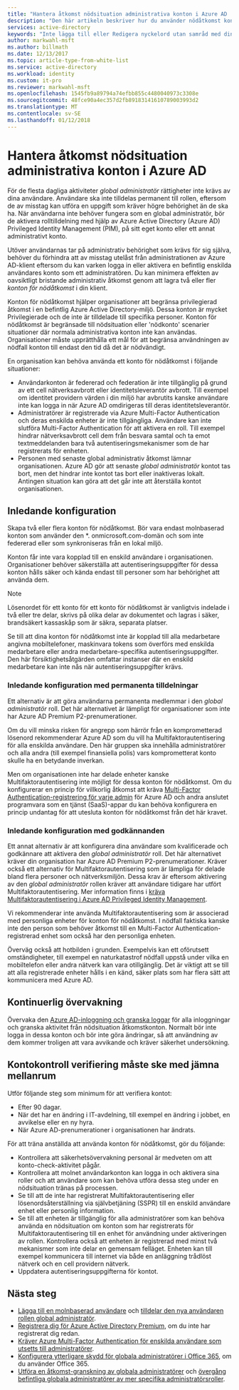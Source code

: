 ```yaml
---
title: "Hantera åtkomst nödsituation administrativa konton i Azure AD | Microsoft Docs"
description: "Den här artikeln beskriver hur du använder nödåtkomst konton för att hjälpa organisationer att begränsa privilegierad åtkomst i en befintlig Azure Active Directory-miljö."
services: active-directory
keywords: "Inte lägga till eller Redigera nyckelord utan samråd med din SEO-champ."
author: markwahl-msft
ms.author: billmath
ms.date: 12/13/2017
ms.topic: article-type-from-white-list
ms.service: active-directory
ms.workload: identity
ms.custom: it-pro
ms.reviewer: markwahl-msft
ms.openlocfilehash: 1545fb9a89794a74efbb855c4480040973c3308e
ms.sourcegitcommit: 48fce90a4ec357d2fb89183141610789003993d2
ms.translationtype: MT
ms.contentlocale: sv-SE
ms.lasthandoff: 01/12/2018
---
```

# <a name="manage-emergency-access-administrative-accounts-in-azure-ad"></a>Hantera åtkomst nödsituation administrativa konton i Azure AD 

För de flesta dagliga aktiviteter *global administratör* rättigheter inte krävs av dina användare. Användare ska inte tilldelas permanent till rollen, eftersom de av misstag kan utföra en uppgift som kräver högre behörighet än de ska ha. När användarna inte behöver fungera som en global administratör, bör de aktivera rolltilldelning med hjälp av Azure Active Directory (Azure AD) Privileged Identity Management (PIM), på sitt eget konto eller ett annat administrativt konto.

Utöver användarnas tar på administrativ behörighet som krävs för sig själva, behöver du förhindra att av misstag utelåst från administrationen av Azure AD-klient eftersom du kan varken logga in eller aktivera en befintlig enskilda användares konto som ett administratören. Du kan minimera effekten av oavsiktligt bristande administrativ åtkomst genom att lagra två eller fler *konton för nödåtkomst* i din klient.

Konton för nödåtkomst hjälper organisationer att begränsa privilegierad åtkomst i en befintlig Azure Active Directory-miljö. Dessa konton är mycket Privilegierade och de inte är tilldelade till specifika personer. Konton för nödåtkomst är begränsade till nödsituation eller 'nödkonto' scenarier situationer där normala administrativa konton inte kan användas. Organisationer måste upprätthålla ett mål för att begränsa användningen av nödfall konton till endast den tid då det är nödvändigt.

En organisation kan behöva använda ett konto för nödåtkomst i följande situationer:

 - Användarkonton är federerad och federation är inte tillgänglig på grund av ett cell nätverksavbrott eller identitetsleverantör avbrott. Till exempel om identitet providern värden i din miljö har avbrutits kanske användare inte kan logga in när Azure AD omdirigeras till deras identitetsleverantör. 
 - Administratörer är registrerade via Azure Multi-Factor Authentication och deras enskilda enheter är inte tillgängliga. Användare kan inte slutföra Multi-Factor Authentication för att aktivera en roll. Till exempel hindrar nätverksavbrott cell dem från besvara samtal och ta emot textmeddelanden bara två autentiseringsmekanismer som de har registrerats för enheten. 
 - Personen med senaste global administrativ åtkomst lämnar organisationen. Azure AD gör att senaste *global administratör* kontot tas bort, men det hindrar inte kontot tas bort eller inaktiveras lokalt. Antingen situation kan göra att det går inte att återställa kontot organisationen.

## <a name="initial-configuration"></a>Inledande konfiguration

Skapa två eller flera konton för nödåtkomst. Bör vara endast molnbaserad konton som använder den \*. onmicrosoft.com-domän och som inte federerad eller som synkroniseras från en lokal miljö. 

Konton får inte vara kopplad till en enskild användare i organisationen. Organisationer behöver säkerställa att autentiseringsuppgifter för dessa konton hålls säker och kända endast till personer som har behörighet att använda dem. 

> [!NOTE]
> Lösenordet för ett konto för ett konto för nödåtkomst är vanligtvis indelade i två eller tre delar, skrivs på olika delar av dokumentet och lagras i säker, brandsäkert kassaskåp som är säkra, separata platser. 
>
> Se till att dina konton för nödåtkomst inte är kopplad till alla medarbetare angivna mobiltelefoner, maskinvara tokens som överförs med enskilda medarbetare eller andra medarbetare-specifika autentiseringsuppgifter. Den här försiktighetsåtgärden omfattar instanser där en enskild medarbetare kan inte nås när autentiseringsuppgifter krävs. 

### <a name="initial-configuration-with-permanent-assignments"></a>Inledande konfiguration med permanenta tilldelningar

Ett alternativ är att göra användarna permanenta medlemmar i den *global administratör* roll. Det här alternativet är lämpligt för organisationer som inte har Azure AD Premium P2-prenumerationer.

Om du vill minska risken för angrepp som härrör från en komprometterad lösenord rekommenderar Azure AD som du vill ha Multifaktorautentisering för alla enskilda användare. Den här gruppen ska innehålla administratörer och alla andra (till exempel finansiella polis) vars komprometterat konto skulle ha en betydande inverkan. 

Men om organisationen inte har delade enheter kanske Multifaktorautentisering inte möjligt för dessa konton för nödåtkomst. Om du konfigurerar en princip för villkorlig åtkomst att kräva [Multi-Factor Authentication-registrering för varje admin](https://docs.microsoft.com/azure/multi-factor-authentication/multi-factor-authentication-get-started-user-states) för Azure AD och andra anslutet programvara som en tjänst (SaaS)-appar du kan behöva konfigurera en princip undantag för att utesluta konton för nödåtkomst från det här kravet.

### <a name="initial-configuration-with-approvals"></a>Inledande konfiguration med godkännanden

Ett annat alternativ är att konfigurera dina användare som kvalificerade och godkännare att aktivera den *global administratör* roll. Det här alternativet kräver din organisation har Azure AD Premium P2-prenumerationer. Kräver också ett alternativ för Multifaktorautentisering som är lämpliga för delade bland flera personer och nätverksmiljön. Dessa krav är eftersom aktivering av den *global administratör* rollen kräver att användare tidigare har utfört Multifaktorautentisering. Mer information finns i [kräva Multifaktorautentisering i Azure AD Privileged Identity Management](https://docs.microsoft.com/azure/active-directory/active-directory-privileged-identity-management-how-to-require-mfa).

Vi rekommenderar inte använda Multifaktorautentisering som är associerad med personliga enheter för konton för nödåtkomst. I nödfall faktiska kanske inte den person som behöver åtkomst till en Multi-Factor Authentication-registrerad enhet som också har den personliga enheten. 

Överväg också att hotbilden i grunden. Exempelvis kan ett oförutsett omständigheter, till exempel en naturkatastrof nödfall uppstå under vilka en mobiltelefon eller andra nätverk kan vara otillgänglig. Det är viktigt att se till att alla registrerade enheter hålls i en känd, säker plats som har flera sätt att kommunicera med Azure AD.

## <a name="ongoing-monitoring"></a>Kontinuerlig övervakning

Övervaka den [Azure AD-inloggning och granska loggar](https://docs.microsoft.com/azure/active-directory/active-directory-reporting-activity-sign-ins) för alla inloggningar och granska aktivitet från nödsituation åtkomstkonton. Normalt bör inte logga in dessa konton och bör inte göra ändringar, så att användning av dem kommer troligen att vara avvikande och kräver säkerhet undersökning.

## <a name="account-check-validation-must-occur-at-regular-intervals"></a>Kontokontroll verifiering måste ske med jämna mellanrum

Utför följande steg som minimum för att verifiera kontot:
- Efter 90 dagar.
- När det har en ändring i IT-avdelning, till exempel en ändring i jobbet, en avvikelse eller en ny hyra.
- När Azure AD-prenumerationer i organisationen har ändrats.

För att träna anställda att använda konton för nödåtkomst, gör du följande:

* Kontrollera att säkerhetsövervakning personal är medveten om att konto-check-aktivitet pågår.
* Kontrollera att molnet användarkonton kan logga in och aktivera sina roller och att användare som kan behöva utföra dessa steg under en nödsituation tränas på processen.
* Se till att de inte har registrerat Multifaktorautentisering eller lösenordsåterställning via självbetjäning (SSPR) till en enskild användare enhet eller personlig information. 
* Se till att enheten är tillgänglig för alla administratörer som kan behöva använda en nödsituation om konton som har registrerats för Multifaktorautentisering till en enhet för användning under aktiveringen av rollen. Kontrollera också att enheten är registrerad med minst två mekanismer som inte delar en gemensam felläget. Enheten kan till exempel kommunicera till internet via både en anläggning trådlöst nätverk och en cell providern nätverk.
* Uppdatera autentiseringsuppgifterna för kontot.

## <a name="next-steps"></a>Nästa steg
- [Lägga till en molnbaserad användare](add-users-azure-active-directory.md) och [tilldelar den nya användaren rollen global administratör](active-directory-users-assign-role-azure-portal.md).
- [Registrera dig för Azure Active Directory Premium](active-directory-get-started-premium.md), om du inte har registrerat dig redan.
- [Kräver Azure Multi-Factor Authentication för enskilda användare som utsetts till administratörer](https://docs.microsoft.com/azure/multi-factor-authentication/multi-factor-authentication-get-started-user-states).
- [Konfigurera ytterligare skydd för globala administratörer i Office 365](https://support.office.com/article/Protect-your-Office-365-global-administrator-accounts-6b4ded77-ac8d-42ed-8606-c014fd947560), om du använder Office 365.
- [Utföra en åtkomst-granskning av globala administratörer](active-directory-privileged-identity-management-how-to-start-security-review.md) och [övergång befintliga globala administratörer av mer specifika administratörsroller](active-directory-assign-admin-roles-azure-portal.md).


